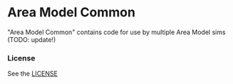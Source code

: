 Area Model Common
================

"Area Model Common" contains code for use by multiple Area Model sims (TODO: update!)

### License
See the <a href="https://github.com/phetsims/area-model-common/blob/master/LICENSE" target="_blank">LICENSE</a>
